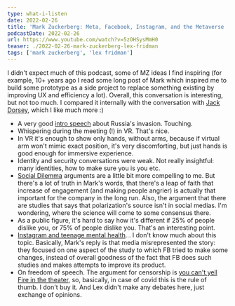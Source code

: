 ```yaml
---
type: what-i-listen
date: 2022-02-26
title: 'Mark Zuckerberg: Meta, Facebook, Instagram, and the Metaverse | LFP #267'
podcastDate: 2022-02-26
url: https://www.youtube.com/watch?v=5zOHSysMmH0
teaser: ./2022-02-26-mark-zuckerberg-lex-fridman
tags: ['mark zuckerberg', 'lex fridman']
---
```


I didn't expect much of this podcast, some of MZ ideas I find inspiring (for example, 10+ years ago I read some long post of Mark which inspired me to build some prototype as a side project to replace something existing by improving UX and efficiency a lot). Overall, this conversation is interesting, but not too much. I compared it internally with the conversation with [Jack Dorsey](https://www.youtube.com/watch?v=60KJz1BVTyU), which I like much more :)

- A very good [intro speech](https://www.youtube.com/watch?v=V7o5SlBsS6c) about Russia's invasion. Touching.
- Whispering during the meeting (!) in VR. That's nice.
- In VR it's enough to show only hands, without arms, because if virtual arm won't mimic exact position, it's very discomforting, but just hands is good enough for immersive experience.
- Identity and security conversations were weak. Not really insightful: many identities, how to make sure you is you etc.
- [Social Dilemma](https://www.thesocialdilemma.com/) arguments are a little bit more compelling to me. But there's a lot of truth in Mark's words, that there's a leap of faith that increase of engagement (and making people angrier) is actually that important for the company in the long run. Also, the argument that there are studies that says that polarization's source isn't in social medias. I'm wondering, where the science will come to some consensus there.
- As a public figure, it's hard to say how it's different if 25% of people dislike you, or 75% of people dislike you. That's an interesting point.
- [Instagram and teenage mental health](https://www.nytimes.com/2021/10/05/technology/teenage-girls-instagram.html)... I don't know much about this topic. Basically, Mark's reply is that media misrepresented the story: they focused on one aspect of the study to which FB tried to make some changes, instead of overall goodness of the fact that FB does such studies and makes attempts to improve its product.
- On freedom of speech. The argument for censorship is [you can't yell Fire in the theater](https://en.wikipedia.org/wiki/Shouting_fire_in_a_crowded_theater), so, basically, in case of covid this is the rule of thumb. I don't buy it. And Lex didn't make any debates here, just exchange of opinions.
